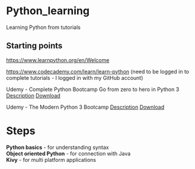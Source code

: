 # Python_learning
Learning Python from tutorials  

## Starting points  
https://www.learnpython.org/en/Welcome

https://www.codecademy.com/learn/learn-python (need to be logged in to complete tutorials - I logged in with my GitHub account)

Udemy - Complete Python Bootcamp Go from zero to hero in Python 3 [Description](https://www.udemy.com/complete-python-bootcamp/) [Download](https://torrentz2.eu/c3d189bff274088440fb8d4628d1dccbdadfe9af)

Udemy - The Modern Python 3 Bootcamp [Description](https://www.udemy.com/the-modern-python3-bootcamp/) [Download](https://torrentz2.eu/3ea55232bb7d6548231fb82862554251f6a8e72c)

# Steps
**Python basics** - for understanding syntax  
**Object oriented Python** - for connection with Java  
**Kivy** - for multi platform applications  
